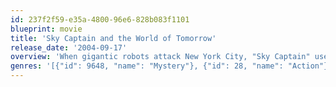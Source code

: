 ```yaml
---
id: 237f2f59-e35a-4800-96e6-828b083f1101
blueprint: movie
title: 'Sky Captain and the World of Tomorrow'
release_date: '2004-09-17'
overview: 'When gigantic robots attack New York City, "Sky Captain" uses his private air force to fight them off. His ex-girlfriend, reporter Polly Perkins, has been investigating the recent disappearance of prominent scientists. Suspecting a link between the global robot attacks and missing men, Sky Captain and Polly decide to work together. They fly to the Himalayas in pursuit of the mysterious Dr. Totenkopf, the mastermind behind the robots.'
genres: '[{"id": 9648, "name": "Mystery"}, {"id": 28, "name": "Action"}, {"id": 53, "name": "Thriller"}, {"id": 878, "name": "Science Fiction"}, {"id": 12, "name": "Adventure"}]'
---
```

